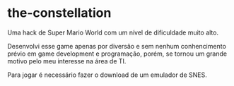 # the-constellation

Uma hack de Super Mario World com um nível de dificuldade muito alto.

Desenvolvi esse game apenas por diversão e sem nenhum conhencimento prévio em game development e programação, porém, se tornou um grande motivo pelo meu interesse na área de TI.

Para jogar é necessário fazer o download de um emulador de SNES.
